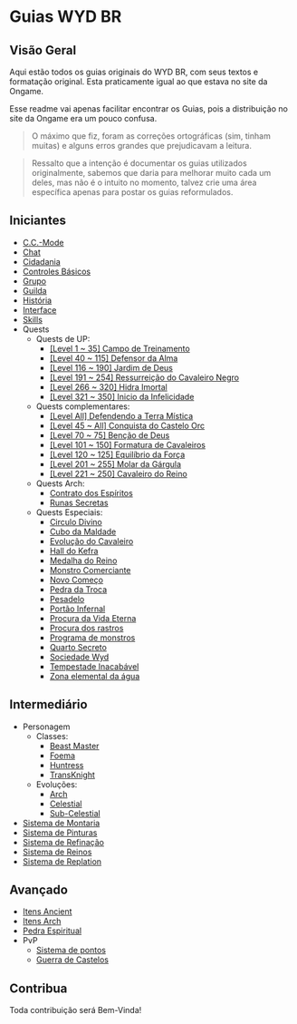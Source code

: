 # Guias WYD BR

## Visão Geral
Aqui estão todos os guias originais do WYD BR, com seus textos e formatação original.
Esta praticamente igual ao que estava no site da Ongame.

Esse readme vai apenas facilitar encontrar os Guias, pois a distribuição no site da Ongame era um pouco confusa.
>O máximo que fiz, foram as correções ortográficas (sim, tinham muitas) e alguns erros grandes que prejudicavam a leitura.

>Ressalto que a intenção é documentar os guias utilizados originalmente, sabemos que daria para melhorar muito cada um deles, mas não é o intuito no momento, talvez crie uma área específica apenas para postar os guias reformulados.


## Iniciantes

* [C.C.-Mode](https://github.com/RonierBastos/Coisas-de-Wyd/tree/master/Guias%20WYD%20BR/Iniciante/C.C.-Mode)
* [Chat](https://github.com/RonierBastos/Coisas-de-Wyd/tree/master/Guias%20WYD%20BR/Iniciante/Chat)
* [Cidadania](https://github.com/RonierBastos/Coisas-de-Wyd/tree/master/Guias%20WYD%20BR/Iniciante/Cidadania)
* [Controles Básicos](https://github.com/RonierBastos/Coisas-de-Wyd/tree/master/Guias%20WYD%20BR/Iniciante/Controles-Basicos)
* [Grupo](https://github.com/RonierBastos/Coisas-de-Wyd/tree/master/Guias%20WYD%20BR/Iniciante/Grupo)
* [Guilda](https://github.com/RonierBastos/Coisas-de-Wyd/tree/master/Guias%20WYD%20BR/Iniciante/Guilda)
* [História](https://github.com/RonierBastos/Coisas-de-Wyd/tree/master/Guias%20WYD%20BR/Iniciante/Historia)
* [Interface](https://github.com/RonierBastos/Coisas-de-Wyd/tree/master/Guias%20WYD%20BR/Iniciante/Interface)
* [Skills](https://github.com/RonierBastos/Coisas-de-Wyd/tree/master/Guias%20WYD%20BR/Iniciante/Skills)
* Quests
  - Quests de UP:
    - [[Level 1 ~ 35] Campo de Treinamento](https://github.com/RonierBastos/Coisas-de-Wyd/blob/master/Guias%20WYD%20BR/Iniciante/Quests/350%20Quests/Campo-de-Treinamento.md)
	- [[Level 40 ~ 115] Defensor da Alma](https://github.com/RonierBastos/Coisas-de-Wyd/blob/master/Guias%20WYD%20BR/Iniciante/Quests/350%20Quests/Defensor-da-Alma.md)
	- [[Level 116 ~ 190] Jardim de Deus](https://github.com/RonierBastos/Coisas-de-Wyd/blob/master/Guias%20WYD%20BR/Iniciante/Quests/350%20Quests/Jardim-de-Deus.md)
	- [[Level 191 ~ 254] Ressurreição do Cavaleiro Negro](https://github.com/RonierBastos/Coisas-de-Wyd/blob/master/Guias%20WYD%20BR/Iniciante/Quests/350%20Quests/Ressurreicao-do-Cavaleiro-Negro.md)
	- [[Level 266 ~ 320] Hidra Imortal](https://github.com/RonierBastos/Coisas-de-Wyd/blob/master/Guias%20WYD%20BR/Iniciante/Quests/350%20Quests/Hidra-Imortal.md)
	- [[Level 321 ~ 350] Inicio da Infelicidade](https://github.com/RonierBastos/Coisas-de-Wyd/blob/master/Guias%20WYD%20BR/Iniciante/Quests/350%20Quests/Inicio-da-Infelicidade.md)
  - Quests complementares:
	- [[Level All] Defendendo a Terra Mística](https://github.com/RonierBastos/Coisas-de-Wyd/blob/master/Guias%20WYD%20BR/Iniciante/Quests/350%20Quests/Defendendo-a-Terra-Mistica.md)
	- [[Level 45 ~ All] Conquista do Castelo Orc](https://github.com/RonierBastos/Coisas-de-Wyd/blob/master/Guias%20WYD%20BR/Iniciante/Quests/350%20Quests/Conquista-do-Castelo-Orc.md)
	- [[Level 70 ~ 75] Benção de Deus](https://github.com/RonierBastos/Coisas-de-Wyd/blob/master/Guias%20WYD%20BR/Iniciante/Quests/350%20Quests/Bencao-de-Deus.md)
	- [[Level 101 ~ 150] Formatura de Cavaleiros](https://github.com/RonierBastos/Coisas-de-Wyd/blob/master/Guias%20WYD%20BR/Iniciante/Quests/350%20Quests/Formatura-de-Cavaleiros.md)
	- [[Level 120 ~ 125] Equilíbrio da Força](https://github.com/RonierBastos/Coisas-de-Wyd/blob/master/Guias%20WYD%20BR/Iniciante/Quests/350%20Quests/Equilibrio-da-Forca.md)
	- [[Level 201 ~ 255] Molar da Gárgula](https://github.com/RonierBastos/Coisas-de-Wyd/blob/master/Guias%20WYD%20BR/Iniciante/Quests/350%20Quests/Molar-da-Gargula.md)
	- [[Level 221 ~ 250] Cavaleiro do Reino](https://github.com/RonierBastos/Coisas-de-Wyd/blob/master/Guias%20WYD%20BR/Iniciante/Quests/350%20Quests/Cavaleiro-do-Reino.md)
  - Quests Arch:
	- [Contrato dos Espíritos](https://github.com/RonierBastos/Coisas-de-Wyd/blob/master/Guias%20WYD%20BR/Iniciante/Quests/Quests%20Archs/Contrato-dos-Espiritos.md)
	- [Runas Secretas](https://github.com/RonierBastos/Coisas-de-Wyd/blob/master/Guias%20WYD%20BR/Iniciante/Quests/Quests%20Archs/Runas-Secretas.md)
  - Quests Especiais:
	- [Circulo Divino](https://github.com/RonierBastos/Coisas-de-Wyd/blob/master/Guias%20WYD%20BR/Iniciante/Quests/Quests%20Especiais/Circulo-Divino.md)
	- [Cubo da Maldade](https://github.com/RonierBastos/Coisas-de-Wyd/blob/master/Guias%20WYD%20BR/Iniciante/Quests/Quests%20Especiais/Cubo-da-Maldade.md)
	- [Evolução do Cavaleiro](https://github.com/RonierBastos/Coisas-de-Wyd/blob/master/Guias%20WYD%20BR/Iniciante/Quests/Quests%20Especiais/Evolucao-do-Cavaleiro.md)
	- [Hall do Kefra](https://github.com/RonierBastos/Coisas-de-Wyd/blob/master/Guias%20WYD%20BR/Iniciante/Quests/Quests%20Especiais/Hall-do-Kefra.md)
	- [Medalha do Reino](https://github.com/RonierBastos/Coisas-de-Wyd/blob/master/Guias%20WYD%20BR/Iniciante/Quests/Quests%20Especiais/Medalha-do-reino.md)
	- [Monstro Comerciante](https://github.com/RonierBastos/Coisas-de-Wyd/blob/master/Guias%20WYD%20BR/Iniciante/Quests/Quests%20Especiais/Monstro-comerciante.md)
	- [Novo Começo](https://github.com/RonierBastos/Coisas-de-Wyd/blob/master/Guias%20WYD%20BR/Iniciante/Quests/Quests%20Especiais/Novo-comeco.md)
	- [Pedra da Troca](https://github.com/RonierBastos/Coisas-de-Wyd/blob/master/Guias%20WYD%20BR/Iniciante/Quests/Quests%20Especiais/Pedra-da-Troca.md)
	- [Pesadelo](https://github.com/RonierBastos/Coisas-de-Wyd/blob/master/Guias%20WYD%20BR/Iniciante/Quests/Quests%20Especiais/Pesadelo.md)
	- [Portão Infernal](https://github.com/RonierBastos/Coisas-de-Wyd/blob/master/Guias%20WYD%20BR/Iniciante/Quests/Quests%20Especiais/Portao-Infernal.md)
	- [Procura da Vida Eterna](https://github.com/RonierBastos/Coisas-de-Wyd/blob/master/Guias%20WYD%20BR/Iniciante/Quests/Quests%20Especiais/Procura-da-vida-eterna.md)
	- [Procura dos rastros](https://github.com/RonierBastos/Coisas-de-Wyd/blob/master/Guias%20WYD%20BR/Iniciante/Quests/Quests%20Especiais/Procura-dos-Rastros.md)
	- [Programa de monstros](https://github.com/RonierBastos/Coisas-de-Wyd/blob/master/Guias%20WYD%20BR/Iniciante/Quests/Quests%20Especiais/Programa-de-Monstros.md)
	- [Quarto Secreto](https://github.com/RonierBastos/Coisas-de-Wyd/blob/master/Guias%20WYD%20BR/Iniciante/Quests/Quests%20Especiais/Quarto-Secreto.md)
	- [Sociedade Wyd](https://github.com/RonierBastos/Coisas-de-Wyd/blob/master/Guias%20WYD%20BR/Iniciante/Quests/Quests%20Especiais/Sociedade-Wyd.md)
	- [Tempestade Inacabável](https://github.com/RonierBastos/Coisas-de-Wyd/blob/master/Guias%20WYD%20BR/Iniciante/Quests/Quests%20Especiais/Tempestade-Inacabavel.md)
	- [Zona elemental da água](https://github.com/RonierBastos/Coisas-de-Wyd/blob/master/Guias%20WYD%20BR/Iniciante/Quests/Quests%20Especiais/Zona-Elemental-da-Agua.md)


## Intermediário

* Personagem
  - Classes:
  	- [Beast Master](https://github.com/RonierBastos/Coisas-de-Wyd/blob/master/Guias%20WYD%20BR/Intermediario/Personagem/BeastMaster.md)
    - [Foema](https://github.com/RonierBastos/Coisas-de-Wyd/blob/master/Guias%20WYD%20BR/Intermediario/Personagem/Foema.md)
	- [Huntress](https://github.com/RonierBastos/Coisas-de-Wyd/blob/master/Guias%20WYD%20BR/Intermediario/Personagem/Huntress.md)
	- [TransKnight](https://github.com/RonierBastos/Coisas-de-Wyd/blob/master/Guias%20WYD%20BR/Intermediario/Personagem/TransKnight.md)	
  - Evoluções:
	- [Arch](https://github.com/RonierBastos/Coisas-de-Wyd/blob/master/Guias%20WYD%20BR/Intermediario/Personagem/Arch.md)
	- [Celestial](https://github.com/RonierBastos/Coisas-de-Wyd/blob/master/Guias%20WYD%20BR/Intermediario/Personagem/Celestial.md)
	- [Sub-Celestial](https://github.com/RonierBastos/Coisas-de-Wyd/blob/master/Guias%20WYD%20BR/Intermediario/Sub-Celestial/README.md)
* [Sistema de Montaria](https://github.com/RonierBastos/Coisas-de-Wyd/blob/master/Guias%20WYD%20BR/Intermediario/Sistema-de-Montaria/README.md)
* [Sistema de Pinturas](https://github.com/RonierBastos/Coisas-de-Wyd/blob/master/Guias%20WYD%20BR/Intermediario/Sistema-de-Pintura/README.md)
* [Sistema de Refinação](https://github.com/RonierBastos/Coisas-de-Wyd/tree/master/Guias%20WYD%20BR/Intermediario/Sistema-de-Refinacao)
* [Sistema de Reinos](https://github.com/RonierBastos/Coisas-de-Wyd/tree/master/Guias%20WYD%20BR/Intermediario/Sistema-de-Reinos)
* [Sistema de Replation](https://github.com/RonierBastos/Coisas-de-Wyd/blob/master/Guias%20WYD%20BR/Intermediario/Sistema-de-Replation/README.md)


## Avançado

* [Itens Ancient](https://github.com/RonierBastos/Coisas-de-Wyd/tree/master/Guias%20WYD%20BR/Avan%C3%A7ado/Itens-Ancient)
* [Itens Arch](https://github.com/RonierBastos/Coisas-de-Wyd/tree/master/Guias%20WYD%20BR/Avan%C3%A7ado/Itens-Arch)
* [Pedra Espiritual](https://github.com/RonierBastos/Coisas-de-Wyd/tree/master/Guias%20WYD%20BR/Avan%C3%A7ado/Pedra-Espiritual)
* PvP
	- [Sistema de pontos](https://github.com/RonierBastos/Coisas-de-Wyd/tree/master/Guias%20WYD%20BR/Avan%C3%A7ado/PvP/Sistema-de-Pontos)
	- [Guerra de Castelos](https://github.com/RonierBastos/Coisas-de-Wyd/tree/master/Guias%20WYD%20BR/Avan%C3%A7ado/PvP/Guerra-de-Castelos)


## Contribua
Toda contribuição será Bem-Vinda!
